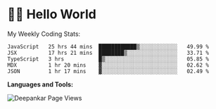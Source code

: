 # 👋🏽 Hello World 

<!--![Deepankar's github stats](https://github-readme-stats.vercel.app/api?username=Deep-Codes&count_private=true&show_icons=true&theme=radical)-->
My Weekly Coding Stats:

<!--START_SECTION:waka-->
```text
JavaScript   25 hrs 44 mins  ████████████▒░░░░░░░░░░░░   49.99 % 
JSX          17 hrs 21 mins  ████████▒░░░░░░░░░░░░░░░░   33.71 % 
TypeScript   3 hrs           █▒░░░░░░░░░░░░░░░░░░░░░░░   05.85 % 
MDX          1 hr 20 mins    ▓░░░░░░░░░░░░░░░░░░░░░░░░   02.62 % 
JSON         1 hr 17 mins    ▓░░░░░░░░░░░░░░░░░░░░░░░░   02.49 % 
```
<!--END_SECTION:waka-->

**Languages and Tools:**



<p align="left"> <img src="https://komarev.com/ghpvc/?username=Deep-Codes&label=Views&color=blue&style=plastic" alt="Deepankar Page Views" /> </p>
